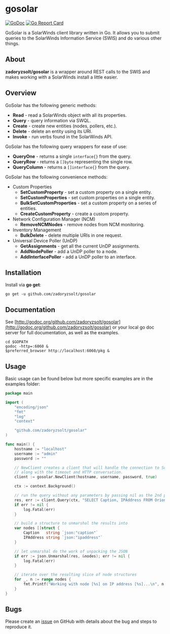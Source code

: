# gosolar

[![GoDoc](https://godoc.org/github.com/zadoryzsolt/gosolar?status.png)](http://godoc.org/github.com/zadoryzsolt/gosolar) [![Go Report Card](https://goreportcard.com/badge/github.com/zadoryzsolt/gosolar)](https://goreportcard.com/report/github.com/zadoryzsolt/gosolar)

GoSolar is a SolarWinds client library written in Go. It allows you to submit
queries to the SolarWinds Information Service (SWIS) and do various other
things.

## About

**zadoryzsolt/gosolar** is a wrapper around REST calls to the SWIS and makes working
with a SolarWinds install a little easier.

## Overview

GoSolar has the following generic methods:

* **Read** - read a SolarWinds object with all its properties.
* **Query** - query information via SWQL.
* **Create** - create new entities (nodes, pollers, etc.).
* **Delete** - delete an entity using its URI.
* **Invoke** - run verbs found in the SolarWinds API.

GoSolar has the following query wrappers for ease of use:

* **QueryOne** - returns a single `interface{}` from the query.
* **QueryRow** - returns a `[]byte` representing the single row.
* **QueryColumn** - returns a `[]interface{}` from the query.

GoSolar has the following convenience methods:

* Custom Properties
  * **SetCustomProperty** - set a custom property on a single entity.
  * **SetCustomProperties** - set custom properties on a single entity.
  * **BulkSetCustomProperties** - set a custom property on a series of entities.
  * **CreateCustomProperty** - create a custom property.
* Network Configuration Manager (NCM)
  * **RemoveNCMNodes** - remove nodes from NCM monitoring.
* Inventory Management
  * **BulkDelete** - delete multiple URIs in one request.
* Universal Device Poller (UnDP)
  * **GetAssignments** - get all the current UnDP assignments.
  * **AddNodePoller** - add a UnDP poller to a node.
  * **AddInterfacePoller** - add a UnDP poller to an interface.

## Installation

Install via **go get**:

```shell
go get -u github.com/zadoryzsolt/gosolar
```

## Documentation

See
[http://godoc.org/github.com/zadoryzsolt/gosolar](http://godoc.org/github.com/zadoryzsolt/gosolar)
or your local go doc server for full documentation, as well as the examples.

```shell
cd $GOPATH
godoc -http=:6060 &
$preferred_browser http://localhost:6060/pkg &
```

## Usage

Basic usage can be found below but more specific examples are in the examples
folder:

```go
package main

import (
    "encoding/json"
    "fmt"
    "log"
    "context"

    "github.com/zadoryzsolt/gosolar"
)

func main() {
    hostname := "localhost"
    username := "admin"
    password := ""

    // NewClient creates a client that will handle the connection to SolarWinds
    // along with the timeout and HTTP conversation.
    client := gosolar.NewClient(hostname, username, password, true)

    ctx := context.Background()

    // run the query without any parameters by passing nil as the 2nd parameter
    res, err := client.Query(ctx, "SELECT Caption, IPAddress FROM Orion.Nodes", nil)
    if err != nil {
        log.Fatal(err)
    }

    // build a structure to unmarshal the results into
    var nodes []struct {
        Caption   string `json:"caption"`
        IPAddress string `json:"ipaddress"`
    }

    // let unmarshal do the work of unpacking the JSON
    if err := json.Unmarshal(res, &nodes); err != nil {
        log.Fatal(err)
    }

    // iterate over the resulting slice of node structures
    for _, n := range nodes {
        fmt.Printf("Working with node [%s] on IP address [%s]...\n", n.Caption, n.IPAddress)
    }
}
```

## Bugs

Please create an [issue](https://github.com/zadoryzsolt/gosolar/issues) on GitHub
with details about the bug and steps to reproduce it.
